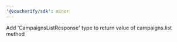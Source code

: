 ```yaml
---
'@voucherify/sdk': minor
---
```


Add 'CampaignsListResponse' type to return value of campaigns.list method
